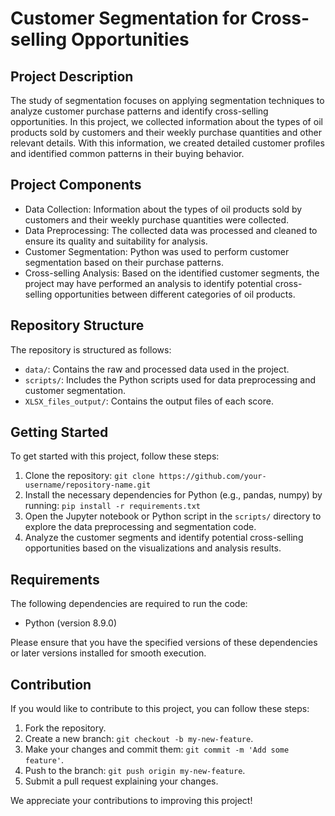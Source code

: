 # Customer Segmentation for Cross-selling Opportunities

## Project Description
The study of segmentation focuses on applying segmentation techniques to analyze customer purchase patterns and identify cross-selling opportunities. In this project, we collected information about the types of oil products sold by customers and their weekly purchase quantities and other relevant details. With this information, we created detailed customer profiles and identified common patterns in their buying behavior.

## Project Components
- Data Collection: Information about the types of oil products sold by customers and their weekly purchase quantities were collected.
- Data Preprocessing: The collected data was processed and cleaned to ensure its quality and suitability for analysis.
- Customer Segmentation: Python was used to perform customer segmentation based on their purchase patterns. 
- Cross-selling Analysis: Based on the identified customer segments, the project may have performed an analysis to identify potential cross-selling opportunities between different categories of oil products.

## Repository Structure
The repository is structured as follows:
- `data/`: Contains the raw and processed data used in the project.
- `scripts/`: Includes the Python scripts used for data preprocessing and customer segmentation.
- `XLSX_files_output/`: Contains the output files of each score.

## Getting Started
To get started with this project, follow these steps:
1. Clone the repository: `git clone https://github.com/your-username/repository-name.git`
2. Install the necessary dependencies for Python (e.g., pandas, numpy) by running: `pip install -r requirements.txt`
3. Open the Jupyter notebook or Python script in the `scripts/` directory to explore the data preprocessing and segmentation code.
4. Analyze the customer segments and identify potential cross-selling opportunities based on the visualizations and analysis results.

## Requirements
The following dependencies are required to run the code:
- Python (version 8.9.0)

Please ensure that you have the specified versions of these dependencies or later versions installed for smooth execution.

## Contribution
If you would like to contribute to this project, you can follow these steps:
1. Fork the repository.
2. Create a new branch: `git checkout -b my-new-feature`.
3. Make your changes and commit them: `git commit -m 'Add some feature'`.
4. Push to the branch: `git push origin my-new-feature`.
5. Submit a pull request explaining your changes.

We appreciate your contributions to improving this project!
